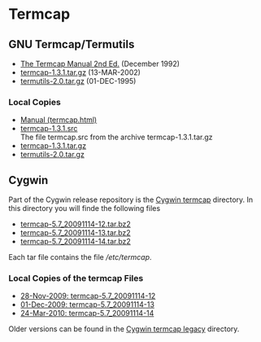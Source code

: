 # Termcap

## GNU Termcap/Termutils
* [The Termcap Manual 2nd Ed.]( https://www.gnu.org/software/termutils/manual/termcap-1.3/html_mono/termcap.html) (December 1992)
* [termcap-1.3.1.tar.gz](https://ftp.gnu.org/gnu/termcap/termcap-1.3.1.tar.gz) (13-MAR-2002)
* [termutils-2.0.tar.gz](https://ftp.gnu.org/gnu/termutils/termutils-2.0.tar.gz) (01-DEC-1995)

### Local Copies

* [Manual (termcap.html)](termcap/termcap.html)  
* [termcap-1.3.1.src](termcap/termcap-1.3.1.src)  
  The file termcap.src from the archive termcap-1.3.1.tar.gz
* [termcap-1.3.1.tar.gz](termcap/termcap-1.3.1.tar.gz)
* [termutils-2.0.tar.gz](termcap/termutils-2.0.tar.gz)

## Cygwin
Part of the Cygwin release repository is the
[Cygwin termcap](http://ftp.uni-kl.de/pub/windows/cygwin/release/terminfo/termcap/)
directory. In this directory you will finde the following files

* [termcap-5.7_20091114-12.tar.bz2](http://ftp.uni-kl.de/pub/windows/cygwin/release/terminfo/termcap/termcap-5.7_20091114-12.tar.bz2)
* [termcap-5.7_20091114-13.tar.bz2](http://ftp.uni-kl.de/pub/windows/cygwin/release/terminfo/termcap/termcap-5.7_20091114-13.tar.bz2)
* [termcap-5.7_20091114-14.tar.bz2](http://ftp.uni-kl.de/pub/windows/cygwin/release/terminfo/termcap/termcap-5.7_20091114-14.tar.bz2)

Each tar file contains the file _/etc/termcap_.

### Local Copies of the termcap Files

* [28-Nov-2009: termcap-5.7_20091114-12](termcap/termcap-5.7_20091114-12)
* [01-Dec-2009: termcap-5.7_20091114-13](termcap/termcap-5.7_20091114-13)
* [24-Mar-2010: termcap-5.7_20091114-14](termcap/termcap-5.7_20091114-14)

Older versions can be found in the [Cygwin termcap legacy](http://ftp.uni-kl.de/pub/windows/cygwin/release-legacy/terminfo/termcap/) directory.

